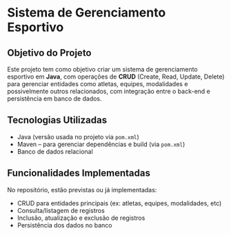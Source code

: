 # Sistema de Gerenciamento Esportivo

## Objetivo do Projeto

Este projeto tem como objetivo criar um sistema de gerenciamento esportivo em **Java**, com operações de **CRUD** (Create, Read, Update, Delete) para gerenciar entidades como atletas, equipes, modalidades e possivelmente outros relacionados, com integração entre o back-end e persistência em banco de dados.

## Tecnologias Utilizadas

- Java (versão usada no projeto via `pom.xml`)  
- Maven – para gerenciar dependências e build (via `pom.xml`)  
- Banco de dados relacional 

## Funcionalidades Implementadas

No repositório, estão previstas ou já implementadas:

- CRUD para entidades principais (ex: atletas, equipes, modalidades, etc)  
- Consulta/listagem de registros  
- Inclusão, atualização e exclusão de registros  
- Persistência dos dados no banco  
